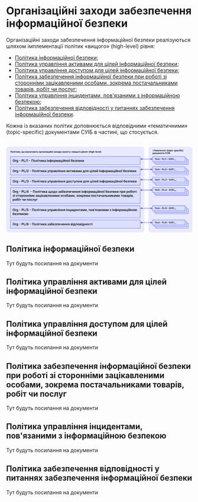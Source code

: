 # Організаційні заходи забезпечення інформаційної безпеки

Організаційні заходи забезпечення інформаційної безпеки реалізуються шляхом імплементації політик «вищого» (high-level) рівня:
* [Політика інформаційної безпеки](/org#політика-інформаціиноі-безпеки);
* [Політика управління активами для цілей інформаційної безпеки](/org#політика-управління-активами-для-цілеи-інформаціиноі-безпеки);
* [Політика управління доступом для цілей інформаційної безпеки](/org#політика-управління-доступом-для-цілеи-інформаціиноі-безпеки);
* [Політика забезпечення інформаційної безпеки при роботі зі сторонніми зацікавленими особами, зокрема постачальниками товарів, робіт чи послуг](/org#політика-забезпечення-інформаціиноі-безпеки-при-роботі-зі-сторонніми-зацікавленими-особами-зокрема-постачальниками-товарів-робіт-чи-послуг);
* [Політика управління інцидентами, пов'язаними з інформаційною безпекою](/org#політика-управління-інцидентами-пов-язаними-з-інформаціиною-безпекою);
* [Політика забезпечення відповідності у питаннях забезпечення інформаційної безпеки](/org#політика-забезпечення-відповідності-у-питаннях-забезпечення-інформаціиноі-безпеки).

Кожна із вказаних політик доповнюється відповідними «тематичними» (topic-specific) документами СУІБ в частині, що стосується.<br><br>

![Організаційні заходи забезпечення інформаційної безпеки](./public/org.svg)

## Політика інформаційної безпеки
Тут будуть посилання на документи

## Політика управління активами для цілей інформаційної безпеки
Тут будуть посилання на документи

## Політика управління доступом для цілей інформаційної безпеки
Тут будуть посилання на документи

## Політика забезпечення інформаційної безпеки при роботі зі сторонніми зацікавленими особами, зокрема постачальниками товарів, робіт чи послуг
Тут будуть посилання на документи

## Політика управління інцидентами, пов'язаними з інформаційною безпекою
Тут будуть посилання на документи

## Політика забезпечення відповідності у питаннях забезпечення інформаційної безпеки
Тут будуть посилання на документи
